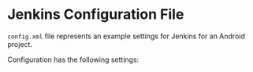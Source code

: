 # Jenkins Configuration File

`config.xml` file represents an example settings for Jenkins for an Android project.

Configuration has the following settings:
